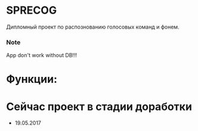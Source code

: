 # SPRECOG
Дипломный проект по распознованию голосовых команд и фонем.

### Note 
App don't work without DB!!!

 # Функции:



# Сейчас проект в стадии доработки
  * 19.05.2017
